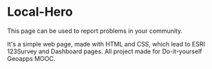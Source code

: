 # Local-Hero
This page can be used to report problems in your community.

It's a simple web page, made with HTML and CSS, which lead to ESRI 123Survey and Dashboard pages.
All project made for Do-it-yourself Geoapps MOOC.
